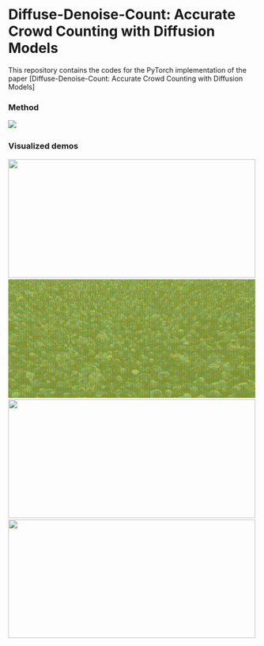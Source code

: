 # Diffuse-Denoise-Count: Accurate Crowd Counting with Diffusion Models
This repository contains the codes for the PyTorch implementation of the paper [Diffuse-Denoise-Count: Accurate Crowd Counting with Diffusion Models]

### Method
<img src="figs/flow chart.jpg" width="1000"/> 

### Visualized demos
<p float="left">
  <img src="figs/jhu 01.gif" width="500" height="240"/>
  <img src="figs/jhu 02.gif" width="500" height="240"/>
  <img src="figs/shha.gif" width="500" height="240"/>
  <img src="figs/ucf qnrf.gif" width="500" height="240"/>
</p>
